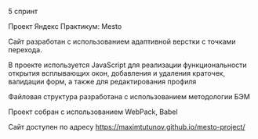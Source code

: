 5 спринт

Проект Яндекс Практикум: Mesto

Сайт разработан с использованием адаптивной верстки с точками перехода.

В проекте используется JavaScript для реализации функциональности открытия всплывающих окон, добавления и удаления краточек, валидации форм, а также для редактирования профиля


Файловая структура разработана с использованием методологии БЭМ

Проект собран с использованием WebPack, Babel

Сайт доступен по адресу https://maximtutunov.github.io/mesto-project/
